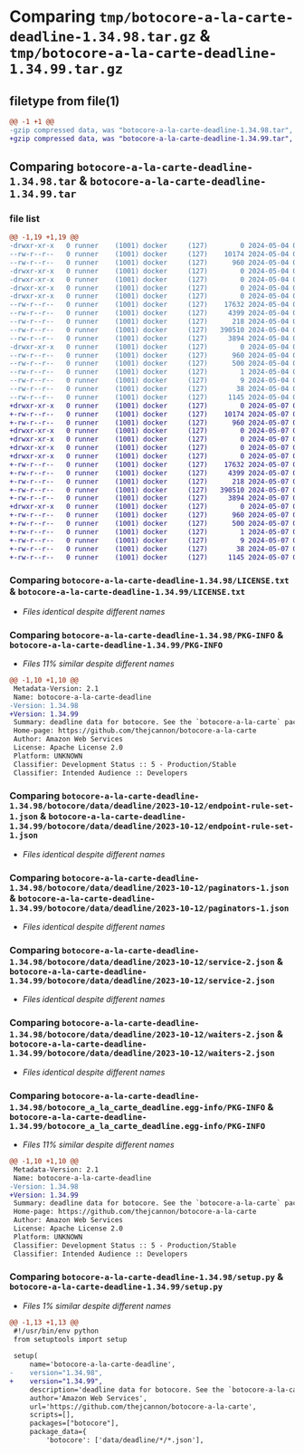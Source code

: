 # Comparing `tmp/botocore-a-la-carte-deadline-1.34.98.tar.gz` & `tmp/botocore-a-la-carte-deadline-1.34.99.tar.gz`

## filetype from file(1)

```diff
@@ -1 +1 @@
-gzip compressed data, was "botocore-a-la-carte-deadline-1.34.98.tar", last modified: Sat May  4 01:01:24 2024, max compression
+gzip compressed data, was "botocore-a-la-carte-deadline-1.34.99.tar", last modified: Tue May  7 01:02:26 2024, max compression
```

## Comparing `botocore-a-la-carte-deadline-1.34.98.tar` & `botocore-a-la-carte-deadline-1.34.99.tar`

### file list

```diff
@@ -1,19 +1,19 @@
-drwxr-xr-x   0 runner    (1001) docker     (127)        0 2024-05-04 01:01:24.970124 botocore-a-la-carte-deadline-1.34.98/
--rw-r--r--   0 runner    (1001) docker     (127)    10174 2024-05-04 01:01:24.000000 botocore-a-la-carte-deadline-1.34.98/LICENSE.txt
--rw-r--r--   0 runner    (1001) docker     (127)      960 2024-05-04 01:01:24.970124 botocore-a-la-carte-deadline-1.34.98/PKG-INFO
-drwxr-xr-x   0 runner    (1001) docker     (127)        0 2024-05-04 01:01:24.966124 botocore-a-la-carte-deadline-1.34.98/botocore/
-drwxr-xr-x   0 runner    (1001) docker     (127)        0 2024-05-04 01:01:24.966124 botocore-a-la-carte-deadline-1.34.98/botocore/data/
-drwxr-xr-x   0 runner    (1001) docker     (127)        0 2024-05-04 01:01:24.966124 botocore-a-la-carte-deadline-1.34.98/botocore/data/deadline/
-drwxr-xr-x   0 runner    (1001) docker     (127)        0 2024-05-04 01:01:24.970124 botocore-a-la-carte-deadline-1.34.98/botocore/data/deadline/2023-10-12/
--rw-r--r--   0 runner    (1001) docker     (127)    17632 2024-05-04 01:01:11.000000 botocore-a-la-carte-deadline-1.34.98/botocore/data/deadline/2023-10-12/endpoint-rule-set-1.json
--rw-r--r--   0 runner    (1001) docker     (127)     4399 2024-05-04 01:01:11.000000 botocore-a-la-carte-deadline-1.34.98/botocore/data/deadline/2023-10-12/paginators-1.json
--rw-r--r--   0 runner    (1001) docker     (127)      218 2024-05-04 01:01:11.000000 botocore-a-la-carte-deadline-1.34.98/botocore/data/deadline/2023-10-12/paginators-1.sdk-extras.json
--rw-r--r--   0 runner    (1001) docker     (127)   390510 2024-05-04 01:01:11.000000 botocore-a-la-carte-deadline-1.34.98/botocore/data/deadline/2023-10-12/service-2.json
--rw-r--r--   0 runner    (1001) docker     (127)     3894 2024-05-04 01:01:11.000000 botocore-a-la-carte-deadline-1.34.98/botocore/data/deadline/2023-10-12/waiters-2.json
-drwxr-xr-x   0 runner    (1001) docker     (127)        0 2024-05-04 01:01:24.970124 botocore-a-la-carte-deadline-1.34.98/botocore_a_la_carte_deadline.egg-info/
--rw-r--r--   0 runner    (1001) docker     (127)      960 2024-05-04 01:01:24.000000 botocore-a-la-carte-deadline-1.34.98/botocore_a_la_carte_deadline.egg-info/PKG-INFO
--rw-r--r--   0 runner    (1001) docker     (127)      500 2024-05-04 01:01:24.000000 botocore-a-la-carte-deadline-1.34.98/botocore_a_la_carte_deadline.egg-info/SOURCES.txt
--rw-r--r--   0 runner    (1001) docker     (127)        1 2024-05-04 01:01:24.000000 botocore-a-la-carte-deadline-1.34.98/botocore_a_la_carte_deadline.egg-info/dependency_links.txt
--rw-r--r--   0 runner    (1001) docker     (127)        9 2024-05-04 01:01:24.000000 botocore-a-la-carte-deadline-1.34.98/botocore_a_la_carte_deadline.egg-info/top_level.txt
--rw-r--r--   0 runner    (1001) docker     (127)       38 2024-05-04 01:01:24.970124 botocore-a-la-carte-deadline-1.34.98/setup.cfg
--rw-r--r--   0 runner    (1001) docker     (127)     1145 2024-05-04 01:01:24.000000 botocore-a-la-carte-deadline-1.34.98/setup.py
+drwxr-xr-x   0 runner    (1001) docker     (127)        0 2024-05-07 01:02:26.896098 botocore-a-la-carte-deadline-1.34.99/
+-rw-r--r--   0 runner    (1001) docker     (127)    10174 2024-05-07 01:02:26.000000 botocore-a-la-carte-deadline-1.34.99/LICENSE.txt
+-rw-r--r--   0 runner    (1001) docker     (127)      960 2024-05-07 01:02:26.896098 botocore-a-la-carte-deadline-1.34.99/PKG-INFO
+drwxr-xr-x   0 runner    (1001) docker     (127)        0 2024-05-07 01:02:26.896098 botocore-a-la-carte-deadline-1.34.99/botocore/
+drwxr-xr-x   0 runner    (1001) docker     (127)        0 2024-05-07 01:02:26.896098 botocore-a-la-carte-deadline-1.34.99/botocore/data/
+drwxr-xr-x   0 runner    (1001) docker     (127)        0 2024-05-07 01:02:26.896098 botocore-a-la-carte-deadline-1.34.99/botocore/data/deadline/
+drwxr-xr-x   0 runner    (1001) docker     (127)        0 2024-05-07 01:02:26.896098 botocore-a-la-carte-deadline-1.34.99/botocore/data/deadline/2023-10-12/
+-rw-r--r--   0 runner    (1001) docker     (127)    17632 2024-05-07 01:02:10.000000 botocore-a-la-carte-deadline-1.34.99/botocore/data/deadline/2023-10-12/endpoint-rule-set-1.json
+-rw-r--r--   0 runner    (1001) docker     (127)     4399 2024-05-07 01:02:10.000000 botocore-a-la-carte-deadline-1.34.99/botocore/data/deadline/2023-10-12/paginators-1.json
+-rw-r--r--   0 runner    (1001) docker     (127)      218 2024-05-07 01:02:10.000000 botocore-a-la-carte-deadline-1.34.99/botocore/data/deadline/2023-10-12/paginators-1.sdk-extras.json
+-rw-r--r--   0 runner    (1001) docker     (127)   390510 2024-05-07 01:02:10.000000 botocore-a-la-carte-deadline-1.34.99/botocore/data/deadline/2023-10-12/service-2.json
+-rw-r--r--   0 runner    (1001) docker     (127)     3894 2024-05-07 01:02:10.000000 botocore-a-la-carte-deadline-1.34.99/botocore/data/deadline/2023-10-12/waiters-2.json
+drwxr-xr-x   0 runner    (1001) docker     (127)        0 2024-05-07 01:02:26.896098 botocore-a-la-carte-deadline-1.34.99/botocore_a_la_carte_deadline.egg-info/
+-rw-r--r--   0 runner    (1001) docker     (127)      960 2024-05-07 01:02:26.000000 botocore-a-la-carte-deadline-1.34.99/botocore_a_la_carte_deadline.egg-info/PKG-INFO
+-rw-r--r--   0 runner    (1001) docker     (127)      500 2024-05-07 01:02:26.000000 botocore-a-la-carte-deadline-1.34.99/botocore_a_la_carte_deadline.egg-info/SOURCES.txt
+-rw-r--r--   0 runner    (1001) docker     (127)        1 2024-05-07 01:02:26.000000 botocore-a-la-carte-deadline-1.34.99/botocore_a_la_carte_deadline.egg-info/dependency_links.txt
+-rw-r--r--   0 runner    (1001) docker     (127)        9 2024-05-07 01:02:26.000000 botocore-a-la-carte-deadline-1.34.99/botocore_a_la_carte_deadline.egg-info/top_level.txt
+-rw-r--r--   0 runner    (1001) docker     (127)       38 2024-05-07 01:02:26.896098 botocore-a-la-carte-deadline-1.34.99/setup.cfg
+-rw-r--r--   0 runner    (1001) docker     (127)     1145 2024-05-07 01:02:26.000000 botocore-a-la-carte-deadline-1.34.99/setup.py
```

### Comparing `botocore-a-la-carte-deadline-1.34.98/LICENSE.txt` & `botocore-a-la-carte-deadline-1.34.99/LICENSE.txt`

 * *Files identical despite different names*

### Comparing `botocore-a-la-carte-deadline-1.34.98/PKG-INFO` & `botocore-a-la-carte-deadline-1.34.99/PKG-INFO`

 * *Files 11% similar despite different names*

```diff
@@ -1,10 +1,10 @@
 Metadata-Version: 2.1
 Name: botocore-a-la-carte-deadline
-Version: 1.34.98
+Version: 1.34.99
 Summary: deadline data for botocore. See the `botocore-a-la-carte` package for more info.
 Home-page: https://github.com/thejcannon/botocore-a-la-carte
 Author: Amazon Web Services
 License: Apache License 2.0
 Platform: UNKNOWN
 Classifier: Development Status :: 5 - Production/Stable
 Classifier: Intended Audience :: Developers
```

### Comparing `botocore-a-la-carte-deadline-1.34.98/botocore/data/deadline/2023-10-12/endpoint-rule-set-1.json` & `botocore-a-la-carte-deadline-1.34.99/botocore/data/deadline/2023-10-12/endpoint-rule-set-1.json`

 * *Files identical despite different names*

### Comparing `botocore-a-la-carte-deadline-1.34.98/botocore/data/deadline/2023-10-12/paginators-1.json` & `botocore-a-la-carte-deadline-1.34.99/botocore/data/deadline/2023-10-12/paginators-1.json`

 * *Files identical despite different names*

### Comparing `botocore-a-la-carte-deadline-1.34.98/botocore/data/deadline/2023-10-12/service-2.json` & `botocore-a-la-carte-deadline-1.34.99/botocore/data/deadline/2023-10-12/service-2.json`

 * *Files identical despite different names*

### Comparing `botocore-a-la-carte-deadline-1.34.98/botocore/data/deadline/2023-10-12/waiters-2.json` & `botocore-a-la-carte-deadline-1.34.99/botocore/data/deadline/2023-10-12/waiters-2.json`

 * *Files identical despite different names*

### Comparing `botocore-a-la-carte-deadline-1.34.98/botocore_a_la_carte_deadline.egg-info/PKG-INFO` & `botocore-a-la-carte-deadline-1.34.99/botocore_a_la_carte_deadline.egg-info/PKG-INFO`

 * *Files 11% similar despite different names*

```diff
@@ -1,10 +1,10 @@
 Metadata-Version: 2.1
 Name: botocore-a-la-carte-deadline
-Version: 1.34.98
+Version: 1.34.99
 Summary: deadline data for botocore. See the `botocore-a-la-carte` package for more info.
 Home-page: https://github.com/thejcannon/botocore-a-la-carte
 Author: Amazon Web Services
 License: Apache License 2.0
 Platform: UNKNOWN
 Classifier: Development Status :: 5 - Production/Stable
 Classifier: Intended Audience :: Developers
```

### Comparing `botocore-a-la-carte-deadline-1.34.98/setup.py` & `botocore-a-la-carte-deadline-1.34.99/setup.py`

 * *Files 1% similar despite different names*

```diff
@@ -1,13 +1,13 @@
 #!/usr/bin/env python
 from setuptools import setup
 
 setup(
     name='botocore-a-la-carte-deadline',
-    version="1.34.98",
+    version="1.34.99",
     description='deadline data for botocore. See the `botocore-a-la-carte` package for more info.',
     author='Amazon Web Services',
     url='https://github.com/thejcannon/botocore-a-la-carte',
     scripts=[],
     packages=["botocore"],
     package_data={
         'botocore': ['data/deadline/*/*.json'],
```

